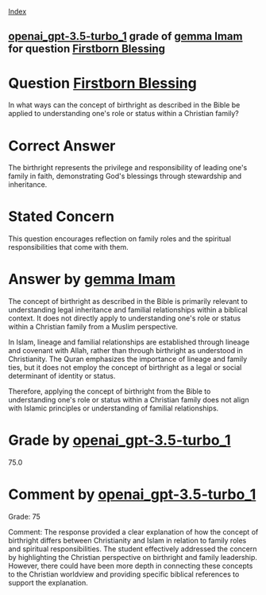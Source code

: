 
[Index](../../../../index.md)
## [openai_gpt-3.5-turbo_1](../../../grading_models/openai_gpt-3.5-turbo_1.md) grade of [gemma Imam](../../../answering_models/gemma_Imam.md) for question [Firstborn Blessing](../../../questions/Firstborn_Blessing.md)

# Question [Firstborn Blessing](../../../questions/Firstborn_Blessing.md)
In what ways can the concept of birthright as described in the Bible be applied to understanding one's role or status within a Christian family?

# Correct Answer
The birthright represents the privilege and responsibility of leading one's family in faith, demonstrating God's blessings through stewardship and inheritance.

# Stated Concern
This question encourages reflection on family roles and the spiritual responsibilities that come with them.

# Answer by [gemma Imam](../../../answering_models/gemma_Imam.md)
The concept of birthright as described in the Bible is primarily relevant to understanding legal inheritance and familial relationships within a biblical context. It does not directly apply to understanding one's role or status within a Christian family from a Muslim perspective.

In Islam, lineage and familial relationships are established through lineage and covenant with Allah, rather than through birthright as understood in Christianity. The Quran emphasizes the importance of lineage and family ties, but it does not employ the concept of birthright as a legal or social determinant of identity or status.

Therefore, applying the concept of birthright from the Bible to understanding one's role or status within a Christian family does not align with Islamic principles or understanding of familial relationships.

# Grade by [openai_gpt-3.5-turbo_1](../../../grading_models/openai_gpt-3.5-turbo_1.md)
75.0

# Comment by [openai_gpt-3.5-turbo_1](../../../grading_models/openai_gpt-3.5-turbo_1.md)
Grade: 75

Comment: The response provided a clear explanation of how the concept of birthright differs between Christianity and Islam in relation to family roles and spiritual responsibilities. The student effectively addressed the concern by highlighting the Christian perspective on birthright and family leadership. However, there could have been more depth in connecting these concepts to the Christian worldview and providing specific biblical references to support the explanation.
